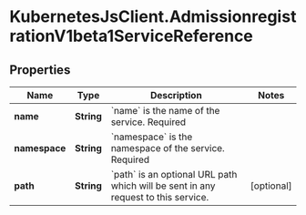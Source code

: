 # KubernetesJsClient.AdmissionregistrationV1beta1ServiceReference

## Properties
Name | Type | Description | Notes
------------ | ------------- | ------------- | -------------
**name** | **String** | &#x60;name&#x60; is the name of the service. Required | 
**namespace** | **String** | &#x60;namespace&#x60; is the namespace of the service. Required | 
**path** | **String** | &#x60;path&#x60; is an optional URL path which will be sent in any request to this service. | [optional] 


